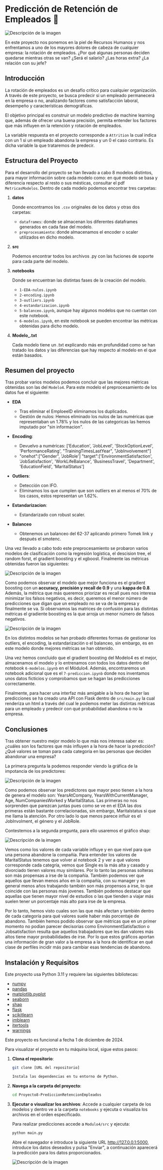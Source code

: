 # Predicción de Retención de Empleados 🏢

![Descripción de la imagen](imagenes/portada.jpg)

En este proyecto nos ponemos en la piel de Recursos Humanos y nos enfrentamos a uno de los mayores dolores de cabeza de cualquier empresa: la rotación de empleados. ¿Por qué algunas personas deciden quedarse mientras otras se van? ¿Será el salario? ¿Las horas extra? ¿La relación con su jefe?

## Introducción
La rotación de empleados es un desafío crítico para cualquier organización. A través de este proyecto, se busca predecir si un empleado permanecerá en la empresa o no, analizando factores como satisfacción laboral, desempeño y características demográficas.

El objetivo principal es construir un modelo predictivo de machine learning que, además de ofrecer una buena precisión, permita entender los factores que más influyen en la retención y rotación de empleados.

La variable respuesta en el proyecto corresponde a `Attrition` la cual indica con un 1 si un empleado abandona la empresa y un 0 el caso contrario. Es dicha variable la que trataremos de predecir.

## Estructura del Proyecto

Para el desarrollo del proyecto se han llevado a cabo 8 modelos distintos, para mayor información sobre cada modelo como: en qué modelo se basa y diferencia respecto al resto o sus mésticas, consultar el pdf `MetricasModelos`.
Dentro de cada modelo podemos encontrar tres carpetas:

1. **datos**

    Donde encontramos los `.csv` originales de los datos y otras dos carpetas:
    - `dataframes`:  donde se almacenan los diferentes dataframes generados en cada fase del modelo.
    - `preprocesamiento`: donde almacenamos el encoder o scaler utilizados en dicho modelo.

2. **src**

    Podemos encontrar todos los archivos .py con las fuciones de soporte para cada parte del modelo.

3. **notebooks**

    Donde se encuentran las distintas fases de la creación del modelo.
    - `1-EDA-nulos.ipynb`
    - `2-encoding.ipynb`
    - `3-outliers.ipynb`
    - `4-estandarizacion.ipynb`
    - `5-balanceo.ipynb`, aunque hay algunos modelos que no cuentan con este notebook.
    - `6-modelos.ipynb`, en este notebook se pueden encontrar las métricas obtenidas para dicho modelo.

4. **Modelo_.txt**

    Cada modelo tiene un .txt explicando más en profundidad como se han tratado los datos y las diferencias que hay respecto al modelo en el que están basados.


## Resumen del proyecto

Tras probar varios modelos podemos concluir que las mejores métricas obtenidas son las del `Modelo4`. Para este modelo el preprocesamiento de los datos fue el siguiente:

- **EDA**
    - Tras eliminar el EmploeeID eliminamos los duplicados.
    - Gestión de nulos: Hemos eliminado los nulos de las numéricas que representaban un 1.78% y los nulos de las categoricas las hemos imputado por "sin informacion".

- **Encoding**:
    - Devuelvo a numéricas: ['Education', 'JobLevel', 'StockOptionLevel', 'PerformanceRating', "TrainingTimesLastYear", "JobInvolvement"]
    -  "onehot":["Gender", 'JobRole']
        "target":['EnvironmentSatisfaction', 'JobSatisfaction', 'WorkLifeBalance', 'BusinessTravel', 'Department', 'EducationField',  'MaritalStatus']

- **Outliers**:
    - Detección con IFO.
    - Eliminamos los que cumplen que son outliers en al menos el 70% de los casos, estos representan un 1.62%.

- **Estandarizacion**:
    - Estandarizado con robust scaler.

- **Balanceo**
    - Obtenemos un balanceo del 62-37 aplicando primero Tomek link y después el smotenc.

Una vez llevado a cabo todo este preprocesamiento se probaron varios modelos de clasificación como la regresión logística, el descision tree, el random forst, el gradient boosting y el xgboost. Finalmente las métricas obtenidas fueron las siguientes:

![Descripción de la imagen](imagenes/metricas-modelo4.png)

Como podemos observar el modelo que mejor funciona es el gradient boosting con un **accuracy, precisión y recall de 0.9** y una **kappa de 0.8**. Además, la métrica que más queremos priorizar es recall pues nos interesa minimizar los falsos negativos, es decir, queremos el menor número de predicciones que digan que un empleado no se va de la empresa y finalmente se va. Si observamos las matrices de confusión para las distintas métricas el gradiente boosting es la que arroja un menor número de falsos negativos.

![Descripción de la imagen](imagenes/matrices_modelo4.png)

En los distintos modelos se han probado diferentes formas de gestionar los outliers, el encoding, la estandarización o el balanceo, sin embargo, es en este modelo donde mejores métricas se han obtenido.

Una vez hemos concluido que el gradient boosting del Modelo4 es el mejor, almacenamos el modelo y lo entrenamos con todos los datos dentro del notebook `6-modelos.ipynb` en el Módulo4. Además, encontraremos un notebook adicional que es el `7-prediccion.ipynb` donde nos inventamos unos datos ficticios y comprobamos que se hagan las predicciones correctamente.

Finalmente, para hacer una interfaz más amigable a la hora de hacer las predicciones se ha creado una API con Flask dentro de `src/main.py` la cual renderiza un html a través del cual le podemos meter las distintas métricas para un empleado y predecir con qué probabilidad abandona o no la empresa.

## Conclusiones 

Tras obtener nuestro mejor modelo lo que más nos interesa saber es: ¿cuáles son los factores que más influyen a la hora de hacer la predicción? ¿Qué valores se toman para cada categoría en las personas que deciden abandonar una empresa?

La primera pregunta la podemos responder viendo la gráfica de la impotancia de los predictores:

![Descripción de la imagen](imagenes/feture-importance.png)

Como podemos observar los predictores que mayor peso tienen a la hora de genera el modelo son: YearsAtCompany, YearsWithCurrentManager, Age, NumCompaniesWorked y MaritalStatus. Las primeras no nos sorprenden que parezcan juntas pues como se ve en el EDA las dos primeras están bastante correlacionadas, sin embargo, Maritalstatus si que me llama la atención. Por otro lado lo que menos parece influir es el JobInvolment, el género y el JobRole.

Contestemos a la segunda pregunta, para ello usaremos el gráfico shap:

![Descripción de la imagen](imagenes/shap.png)

Vemos como los valores de cada variable influye y en que nivel para que una persona abandone la compañía. Para entender los valores de MaritalStatus tenemos que volver al notebook 2 y ver a qué valores corresponde cada categría, vemos que Single es la más alta y casado y divorciado tienen valores muy similares. Por lo tanto las personas solteras son más propensas a irse de la compañía.
También podemos ver que aquellos que llevan menos años en la compañía, con su manager y en general menos años trabajando también son más propensos a irse, lo que coincide con las personas más jovenes. También podemos destacar que aquellas que tienen mayor nivel de estudios o las que tienden a viajar más suelen tener un porcentaje más alto para irse de la empresa. 

Por lo tanto, hemos visto cuales son las que más afectan y también dentro de cada categoría para qué valores suele haber más porcentaje de abandono. También hemos podido observar que métricas que en un primer momento no podían parecer decisorias como EnvironmentSatisfaction o Jobsatisfaction resulta que aquellos trabajadores que les dan valores más altos tiene mayor probabilidades de irse. Por lo que estos gráficos aportan una información de gran valor a la empresa a la hora de identificar en qué clase de perfiles incidir más para cambiar esas tendencias de abandono.


## Instalación y Requisitos
Este proyecto usa Python 3.11 y requiere las siguientes bibliotecas:
- [numpy](https://numpy.org/doc/stable/)
- [pandas](https://pandas.pydata.org/docs/reference/frame.html)
- [matplotlib.pyplot](https://matplotlib.org/3.5.3/api/_as_gen/matplotlib.pyplot.html)
- [seaborn](https://seaborn.pydata.org/)
- [shap](https://shap.readthedocs.io/en/latest/)
- [flask](https://flask.palletsprojects.com/en/stable/)
- [scikitlearn](https://scikit-learn.org/stable/)
- [imblearn](https://imbalanced-learn.org/stable/)
- [itertools](https://docs.python.org/3/library/itertools.html)
- [warnings](https://docs.python.org/3/library/warnings.html)

Este proyecto es funcional a fecha 1 de diciembre de 2024.



Para visualizar el proyecto en tu máquina local, sigue estos pasos:

1. **Clona el repositorio**:
   ```bash
   git clone [URL del repositorio]

   Instala las dependencias en tu entorno de Python.
   
2. **Navega a la carpeta del proyecto**:
   ```bash
   cd Proyecto8-PrediccionRetencionEmpleados

2. **Ejecutar o visualizar los archivos**:
   Accede a cualquier carpeta de los modelos y dentro ve a la carpeta `notebooks` y ejecuta o visualiza los archivos en el orden especificado.

   Para realizar predicciones accede a `Modulo4/src` y ejecuta:
   ```bash
   python main.py
   ```
   Abre el navegador e introduce la siguiente URL http://127.0.0.1:5000, introduce los datos deseados y pulsa "Enviar", a continuación aparecerá la predicción para los datos proporcionados.

   ![Descripción de la imagen](imagenes/api.png)

